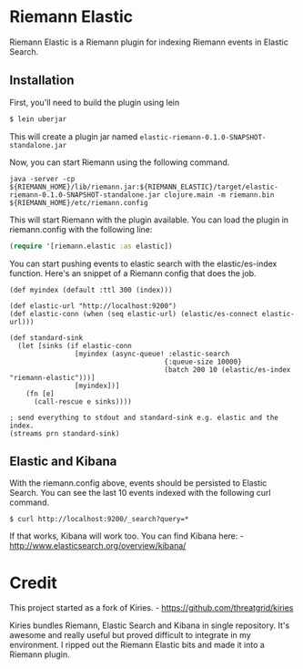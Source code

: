 # Riemann Elastic

Riemann Elastic is a Riemann plugin for indexing Riemann events in Elastic Search.

## Installation

First, you'll need to build the plugin using lein

```clj
$ lein uberjar
```

This will create a plugin jar named `elastic-riemann-0.1.0-SNAPSHOT-standalone.jar`

Now, you can start Riemann using the following command. 

```
java -server -cp ${RIEMANN_HOME}/lib/riemann.jar:${RIEMANN_ELASTIC}/target/elastic-riemann-0.1.0-SNAPSHOT-standalone.jar clojure.main -m riemann.bin ${RIEMANN_HOME}/etc/riemann.config
```

This will start Riemann with the plugin available. You can load the plugin in riemann.config with the following line:

```clj
(require '[riemann.elastic :as elastic])
```

You can start pushing events to elastic search with the elastic/es-index function. Here's an snippet of a Riemann config that does the job.

```clk
(def myindex (default :ttl 300 (index)))

(def elastic-url "http://localhost:9200")
(def elastic-conn (when (seq elastic-url) (elastic/es-connect elastic-url)))

(def standard-sink
  (let [sinks (if elastic-conn
                [myindex (async-queue! :elastic-search
                                      {:queue-size 10000}
                                      (batch 200 10 (elastic/es-index "riemann-elastic")))]
                [myindex])]
    (fn [e]
      (call-rescue e sinks))))
      
; send everything to stdout and standard-sink e.g. elastic and the index.
(streams prn standard-sink)
```

## Elastic and Kibana
With the riemann.config above, events should be persisted to Elastic Search. You can see the last 10 events indexed with the following curl command.

```
$ curl http://localhost:9200/_search?query=*
```

If that works, Kibana will work too. You can find Kibana here:
     - http://www.elasticsearch.org/overview/kibana/
# Credit
This project started as a fork of Kiries.
    - https://github.com/threatgrid/kiries
    
Kiries bundles Riemann, Elastic Search and Kibana in single repository. It's awesome and really useful but proved difficult to integrate in my environment. I ripped out the Riemann Elastic bits and made it into a Riemann plugin.

